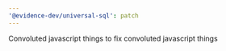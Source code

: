 ```yaml
---
'@evidence-dev/universal-sql': patch
---
```


Convoluted javascript things to fix convoluted javascript things
